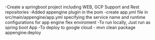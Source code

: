 -Create a springboot project including WEB, GCP Support and Rest repositories
-Added appengine plugin in the pom
-create app.yml file in src/main/appengine/app.yml specifying the service name and runtime configurations for app engine flex enviroment
-To run locally, Just run as spring boot App
-To deploy to google cloud - mvn clean package appengine:deploy
